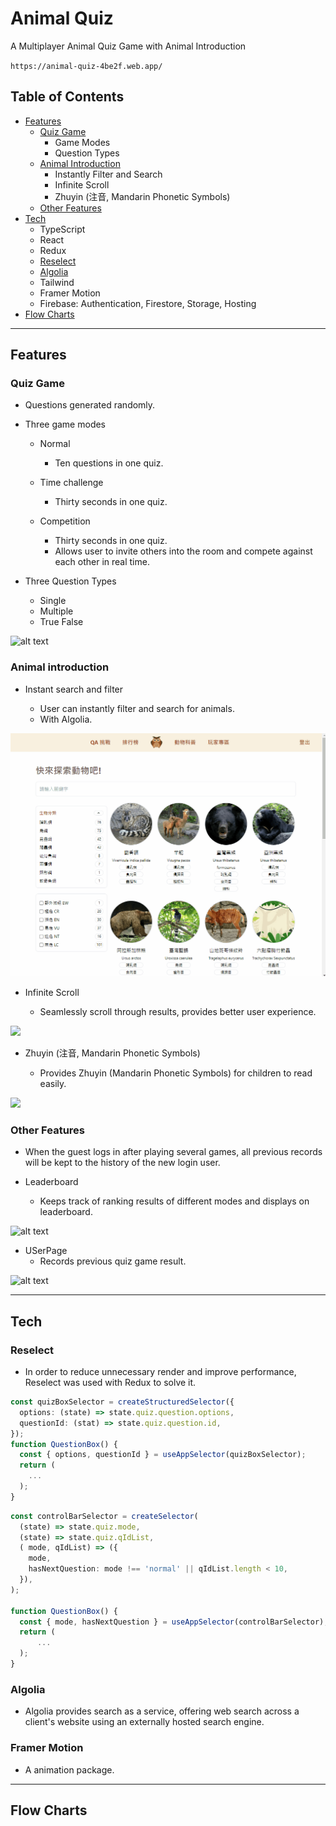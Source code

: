 # Animal Quiz

A Multiplayer Animal Quiz Game with Animal Introduction

`https://animal-quiz-4be2f.web.app/`

## Table of Contents

- [Features](#features)
  - [Quiz Game](#quiz-game)
    - Game Modes
    - Question Types
  - [Animal Introduction](#animal-introduction)
    - Instantly Filter and Search
    - Infinite Scroll
    - Zhuyin (注音, Mandarin Phonetic Symbols)
  - [Other Features](#other-features)
- [Tech](#tech)
  - TypeScript
  - React
  - Redux
  - [Reselect](#reselect)
  - [Algolia](#algolia)
  - Tailwind
  - Framer Motion
  - Firebase:
    Authentication, Firestore, Storage, Hosting
- [Flow Charts](#flow-charts)

---

## Features

### Quiz Game

- Questions generated randomly.
- Three game modes

  - Normal

    - Ten questions in one quiz.

  - Time challenge
    - Thirty seconds in one quiz.
  - Competition

    - Thirty seconds in one quiz.
    - Allows user to invite others into the room and compete against each other in real time.

- Three Question Types

  - Single
  - Multiple
  - True False

![alt text](https://i.imgur.com/8JWXiVE.gif)

### Animal introduction

- Instant search and filter

  - User can instantly filter and search for animals.
  - With Algolia.

<img
        src="src/images/Filter.gif"
      />

- Infinite Scroll

  - Seamlessly scroll through results, provides better user experience.

<img
        src="src/images/Scroll.gif"
      />

- Zhuyin (注音, Mandarin Phonetic Symbols)

  - Provides Zhuyin (Mandarin Phonetic Symbols) for children to read easily.

<img
        src="src/images/Zhuyin.gif"
      />

### Other Features

- When the guest logs in after playing several games, all previous records will be kept to the history of the new login user.

- Leaderboard
  - Keeps track of ranking results of different modes and displays on leaderboard.

![alt text](https://i.imgur.com/KP8Ceif.gif)

- USerPage
  - Records previous quiz game result.

![alt text](https://i.imgur.com/z7U2kaY.gif)

---

## Tech

### Reselect

- In order to reduce unnecessary render and improve performance, Reselect was used with Redux to solve it.

```TypeScript
const quizBoxSelector = createStructuredSelector({
  options: (state) => state.quiz.question.options,
  questionId: (stat) => state.quiz.question.id,
});
function QuestionBox() {
  const { options, questionId } = useAppSelector(quizBoxSelector);
  return (
    ...
  );
}
```

```TypeScript
const controlBarSelector = createSelector(
  (state) => state.quiz.mode,
  (state) => state.quiz.qIdList,
  ( mode, qIdList) => ({
    mode,
    hasNextQuestion: mode !== 'normal' || qIdList.length < 10,
  }),
);

function QuestionBox() {
  const { mode, hasNextQuestion } = useAppSelector(controlBarSelector);
  return (
      ...
  );
}
```

### Algolia

- Algolia provides search as a service, offering web search across a client's website using an externally hosted search engine.

### Framer Motion

- A animation package.

---

## Flow Charts
